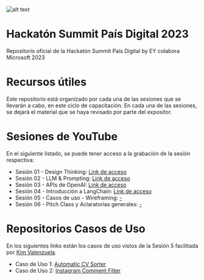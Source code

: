 ![alt text](https://summit.paisdigital.org/wp-content/uploads/2023/08/hackaton-bnr.jpg)
# Hackatón Summit País Digital 2023
Repositorio oficial de la Hackatón Summit País Digital by EY colabora Microsoft 2023

# Recursos útiles
Este repositorio está organizado por cada una de las sesiones que se llevarán a cabo, en este ciclo de capacitación. En cada una de las sesiones, se dejará el material que se haya revisado por parte del expositor.

# Sesiones de YouTube

En el siguiente listado, se puede tener acceso a la grabación de la sesión respectiva:

* Sesión 01 - Design Thinking: [Link de acceso](https://www.youtube.com/watch?v=hvRerfmn7ow)
* Sesión 02 - LLM & Prompting: [Link de acceso](https://www.youtube.com/watch?v=tiLAPrM0snk)
* Sesión 03 - APIs de OpenAI: [Link de acceso](https://www.youtube.com/watch?v=iM5fvmQkV1Q)
* Sesión 04 - Introducción a LangChain: [Link de acceso](https://youtu.be/t7ZhJgGKk-o)
* Sesión 05 - Casos de uso - Wireframing: [-]()
* Sesión 06 - Pitch Class y Aclaratorias generales: [-]()

# Repositorios Casos de Uso
En los siguientes links están los casos de uso vistos de la Sesión 5 facilitada por [Kim Valenzuela](https://github.com/KimValenzuela).

* Caso de Uso 1: [Automatic CV Sorter](https://github.com/KimValenzuela/automatic_cv_sorter)
* Caso de Uso 2: [Instagram Comment Filter](https://github.com/KimValenzuela/instagram_comments_filter)
